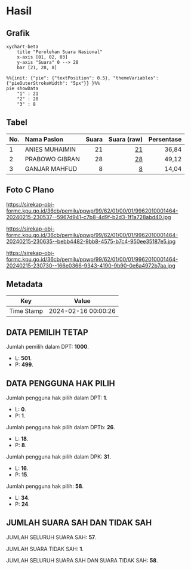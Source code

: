 # Hasil

## Grafik

```mermaid
xychart-beta
    title "Perolehan Suara Nasional"
    x-axis [01, 02, 03]
    y-axis "Suara" 0 --> 28
    bar [21, 28, 8]
```

```mermaid
%%{init: {"pie": {"textPosition": 0.5}, "themeVariables": {"pieOuterStrokeWidth": "5px"}} }%%
pie showData
    "1" : 21
    "2" : 28
    "3" : 8
```

## Tabel

| No. | Nama Paslon    | Suara | Suara (raw) | Persentase |
|:--- |:-------------- | -----:| -----------:| ----------:|
| 1   | ANIES MUHAIMIN | 21    | [21][p-1]   | 36,84      |
| 2   | PRABOWO GIBRAN | 28    | [28][p-2]   | 49,12      |
| 3   | GANJAR MAHFUD  | 8     | [8][p-3]    | 14,04      |


[p-1]: https://github.com/gigit-pemilu/pemilu-2024/blob/main/pilpres/hitung-suara/sub/99-luar-negeri/sub/62-kuala-lumpur-malaysia/sub/01-kuala-lumpur-malaysia/sub/0001-kuala-lumpur-malaysia/sub/464-tps-151/sub/paslon-1.txt
[p-2]: https://github.com/gigit-pemilu/pemilu-2024/blob/main/pilpres/hitung-suara/sub/99-luar-negeri/sub/62-kuala-lumpur-malaysia/sub/01-kuala-lumpur-malaysia/sub/0001-kuala-lumpur-malaysia/sub/464-tps-151/sub/paslon-2.txt
[p-3]: https://github.com/gigit-pemilu/pemilu-2024/blob/main/pilpres/hitung-suara/sub/99-luar-negeri/sub/62-kuala-lumpur-malaysia/sub/01-kuala-lumpur-malaysia/sub/0001-kuala-lumpur-malaysia/sub/464-tps-151/sub/paslon-3.txt

## Foto C Plano

https://sirekap-obj-formc.kpu.go.id/36cb/pemilu/ppwp/99/62/01/00/01/9962010001464-20240215-230537--5967d941-c7b8-4d9f-b2d3-1f1a728abd40.jpg

https://sirekap-obj-formc.kpu.go.id/36cb/pemilu/ppwp/99/62/01/00/01/9962010001464-20240215-230635--bebb4482-9bb8-4575-b7c4-950ee35187e5.jpg

https://sirekap-obj-formc.kpu.go.id/36cb/pemilu/ppwp/99/62/01/00/01/9962010001464-20240215-230730--166e0366-9343-4190-9b90-0e6a4972b7aa.jpg


## Metadata

| Key        | Value               |
| ---------- | ------------------- |
| Time Stamp | 2024-02-16 00:00:26 |


## DATA PEMILIH TETAP

Jumlah pemilih dalam DPT: **1000**.
 * L: **501**.
 * P: **499**.

## DATA PENGGUNA HAK PILIH

Jumlah pengguna hak pilih dalam DPT: **1**.
 * L: **0**.
 * P: **1**.

Jumlah pengguna hak pilih dalam DPTb: **26**.
 * L: **18**.
 * P: **8**.

Jumlah pengguna hak pilih dalam DPK: **31**.
 * L: **16**.
 * P: **15**.

Jumlah pengguna hak pilih: **58**.
 * L: **34**.
 * P: **24**.

## JUMLAH SUARA SAH DAN TIDAK SAH

JUMLAH SELURUH SUARA SAH: **57**.

JUMLAH SUARA TIDAK SAH: **1**.

JUMLAH SELURUH SUARA SAH DAN SUARA TIDAK SAH: **58**.


